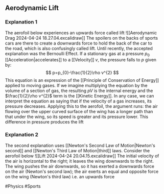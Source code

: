 ## Aerodynamic Lift
### Explanation 1
The aerofoil below experiences an upwards force called lift
![[Aerodynamic Drag 2024-04-24 18.27.04.excalidraw]]
The spoilers on the backs of sports cars are there to create a downwards force to hold the back of the car to the road, which is also confusingly called lift. Until recently, the accepted explanation was the Bernoulli Effect. If a stationary gas at a pressure $p_{0}$ [[Acceleration|accelerates]] to a [[Velocity]] $v$, the pressure falls to $p$ given by:
$$
p=p_{0}-\frac{1}{2}\rho v^{2}
$$
This equation is an expression of the [[Principle of Conservation of Energy]] applied to moving gases. If we imagine multiplying the equation by the volume of a section of gas, the resulting $pV$ is the internal energy and the $\frac{1}{2}\rho v^{2}$ term is the [[Kinetic Energy]]. In any case, we can interpret the equation as saying that if the velocity of a gas increases, its pressure decreases. Applying this to the aerofoil, the argument runs: the air flowing over the upper curved surface of the wing has a longer path than that under the wing, so its speed is greater and its pressure lower. This difference in pressure produces the lift
### Explanation 2
The second explanation uses [[Newton's Second Law of Motion|Newton's second]] and [[Newton's Third Law of Motion|third]] laws. Consider the aerofoil below
![[Lift 2024-04-24 20.04.15.excalidraw]]
The initial velocity of the air is horizontal to the right; it leaves the wing downwards to the right. The wing pushes the air downwards, so it has exerted a downwards force on the air (Newton's second law); the air exerts an equal and opposite force on the wing (Newton's third law) i.e. an upwards force

#Physics #Sports 